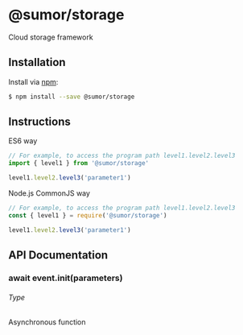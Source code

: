 # @sumor/storage

Cloud storage framework

## Installation

Install via [npm](https://www.npmjs.com/):

```sh
$ npm install --save @sumor/storage
```

## Instructions

ES6 way

```js
// For example, to access the program path level1.level2.level3
import { level1 } from '@sumor/storage'

level1.level2.level3('parameter1')
```

Node.js CommonJS way

```js
// For example, to access the program path level1.level2.level3
const { level1 } = require('@sumor/storage')

level1.level2.level3('parameter1')
```

## API Documentation

### await event.init(parameters)

###### Type

Asynchronous function

